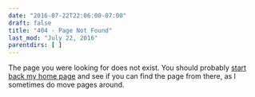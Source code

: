 ```yaml
---
date: "2016-07-22T22:06:00-07:00"
draft: false
title: "404 - Page Not Found"
last_mod: "July 22, 2016"
parentdirs: [ ]
---
```


The page you were looking for does not exist.  You should probably [start back
my home page](/) and see if you can find the page from there, as I sometimes do
move pages around.
